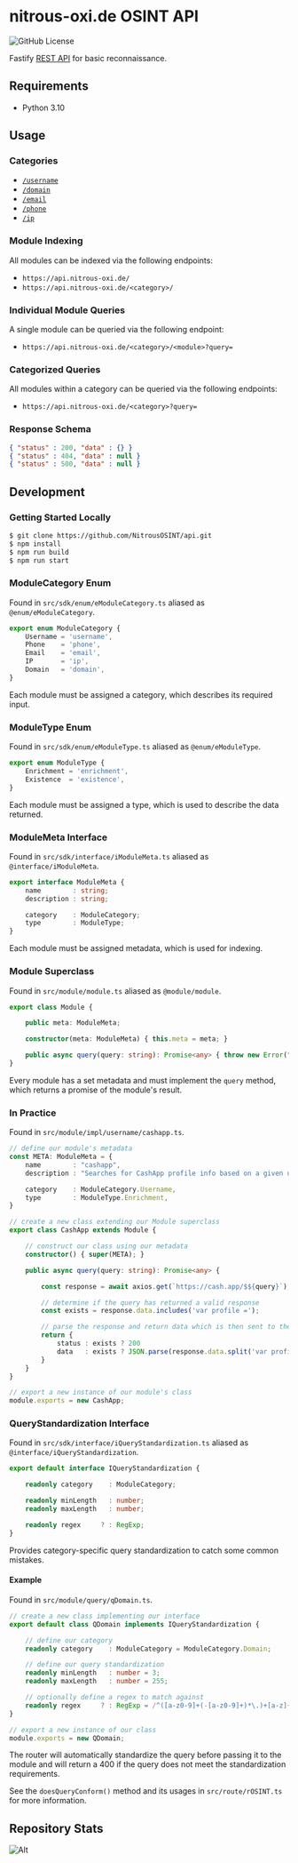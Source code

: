 # nitrous-oxi.de OSINT API
![GitHub License](https://img.shields.io/github/license/NitrousSL/api.nitrous-oxi.de)

Fastify [REST API](https://api.nitrous-oxi.de/) for basic reconnaissance.

## Requirements

- Python 3.10

## Usage

### Categories

- [`/username`](https://api.nitrous-oxi.de/username)
- [`/domain`](https://api.nitrous-oxi.de/domain)
- [`/email`](https://api.nitrous-oxi.de/email)
- [`/phone`](https://api.nitrous-oxi.de/phone)
- [`/ip`](https://api.nitrous-oxi.de/ip)

### Module Indexing

All modules can be indexed via the following endpoints:

- `https://api.nitrous-oxi.de/`
- `https://api.nitrous-oxi.de/<category>/`

### Individual Module Queries

A single module can be queried via the following endpoint:

- `https://api.nitrous-oxi.de/<category>/<module>?query=`

### Categorized Queries

All modules within a category can be queried via the following endpoints:

- `https://api.nitrous-oxi.de/<category>?query=`

### Response Schema

```json
{ "status" : 200, "data" : {} }
{ "status" : 404, "data" : null }
{ "status" : 500, "data" : null }
```

## Development

### Getting Started Locally

```bash
$ git clone https://github.com/NitrousOSINT/api.git
$ npm install
$ npm run build
$ npm run start
```

### ModuleCategory Enum

Found in `src/sdk/enum/eModuleCategory.ts` aliased as `@enum/eModuleCategory`.

```typescript
export enum ModuleCategory {
    Username = 'username',
    Phone    = 'phone',
    Email    = 'email',
    IP       = 'ip',
    Domain   = 'domain',
}
```

Each module must be assigned a category, which describes its required input.

### ModuleType Enum

Found in `src/sdk/enum/eModuleType.ts` aliased as `@enum/eModuleType`.

```typescript
export enum ModuleType {
    Enrichment = 'enrichment',
    Existence  = 'existence',
}
```

Each module must be assigned a type, which is used to describe the data returned.

### ModuleMeta Interface

Found in `src/sdk/interface/iModuleMeta.ts` aliased as `@interface/iModuleMeta`.

```typescript
export interface ModuleMeta {
    name        : string;
    description : string;

    category    : ModuleCategory;
    type        : ModuleType;
}
```

Each module must be assigned metadata, which is used for indexing.

### Module Superclass

Found in `src/module/module.ts` aliased as `@module/module`.

```typescript
export class Module {

    public meta: ModuleMeta;

    constructor(meta: ModuleMeta) { this.meta = meta; }

    public async query(query: string): Promise<any> { throw new Error("Method not implemented."); }
}
```

Every module has a set metadata and must implement the `query` method, which returns a promise of the module's result.

### In Practice

Found in `src/module/impl/username/cashapp.ts`.

```typescript
// define our module's metadata
const META: ModuleMeta = {
    name        : "cashapp",
    description : "Searches for CashApp profile info based on a given username.",

    category    : ModuleCategory.Username,
    type        : ModuleType.Enrichment,
}

// create a new class extending our Module superclass
export class CashApp extends Module {

    // construct our class using our metadata
    constructor() { super(META); }

    public async query(query: string): Promise<any> {

        const response = await axios.get(`https://cash.app/$${query}`);

        // determine if the query has returned a valid response
        const exists = response.data.includes('var profile =');

        // parse the response and return data which is then sent to the client
        return {
            status : exists ? 200                                                                : 404,
            data   : exists ? JSON.parse(response.data.split('var profile = ')[1].split(';')[0]) : null,
        }
    }
}

// export a new instance of our module's class
module.exports = new CashApp;
```

### QueryStandardization Interface

Found in `src/sdk/interface/iQueryStandardization.ts` aliased as `@interface/iQueryStandardization`.

```typescript
export default interface IQueryStandardization {

    readonly category    : ModuleCategory;

    readonly minLength   : number;
    readonly maxLength   : number;

    readonly regex     ? : RegExp;
}
```

Provides category-specific query standardization to catch some common mistakes.

#### Example

Found in `src/module/query/qDomain.ts`.

```typescript
// create a new class implementing our interface
export default class QDomain implements IQueryStandardization {

    // define our category
    readonly category    : ModuleCategory = ModuleCategory.Domain;

    // define our query standardization
    readonly minLength   : number = 3;
    readonly maxLength   : number = 255;

    // optionally define a regex to match against
    readonly regex     ? : RegExp = /^([a-z0-9]+(-[a-z0-9]+)*\.)+[a-z]{2,}$/;
}

// export a new instance of our class
module.exports = new QDomain;
```

The router will automatically standardize the query before passing it to the module and will return a 400 if the query does not meet the standardization requirements.

See the `doesQueryConform()` method and its usages in `src/route/rOSINT.ts` for more information.

## Repository Stats
![Alt](https://repobeats.axiom.co/api/embed/21f49eaf5837a4529931b55e5c32c9a9b02bd87f.svg "Repobeats analytics image")
